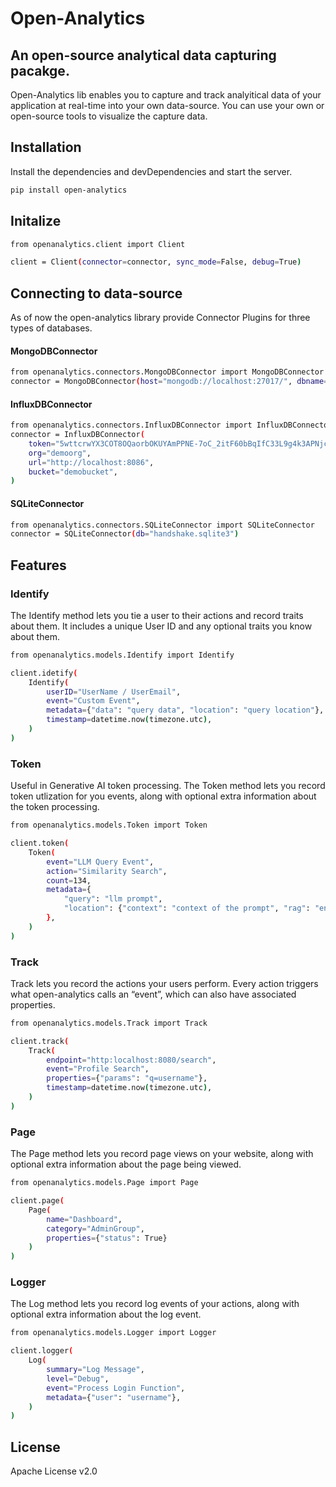 # Open-Analytics
## An open-source analytical data capturing pacakge.

Open-Analytics lib enables you to capture and track analyitical data of your application at real-time into your own data-source. You can use your own or open-source tools to visualize the capture data.

## Installation

Install the dependencies and devDependencies and start the server.

```sh
pip install open-analytics
```

## Initalize
```sh
from openanalytics.client import Client
```
```sh
client = Client(connector=connector, sync_mode=False, debug=True)
```

## Connecting to data-source
As of now the open-analytics library provide Connector Plugins for three types of databases.

#### MongoDBConnector
```sh
from openanalytics.connectors.MongoDBConnector import MongoDBConnector
connector = MongoDBConnector(host="mongodb://localhost:27017/", dbname="demobucket")
```

#### InfluxDBConnector
```sh
from openanalytics.connectors.InfluxDBConnector import InfluxDBConnector
connector = InfluxDBConnector(
    token="5wttcrwYX3COT8OQaorbOKUYAmPPNE-7oC_2itF60bBqIfC33L9g4k3APNjcCkCAuBuwWurOVEBo6gNYP0cAuA==",
    org="demoorg",
    url="http://localhost:8086",
    bucket="demobucket",
)
```

#### SQLiteConnector
```sh
from openanalytics.connectors.SQLiteConnector import SQLiteConnector
connector = SQLiteConnector(db="handshake.sqlite3")
```

## Features

### Identify
The Identify method lets you tie a user to their actions and record traits about them. It includes a unique User ID and any optional traits you know about them.
```sh
from openanalytics.models.Identify import Identify
```
```sh
client.idetify(
    Identify(
        userID="UserName / UserEmail", 
        event="Custom Event", 
        metadata={"data": "query data", "location": "query location"},
        timestamp=datetime.now(timezone.utc),
    )
)
```

### Token
Useful in Generative AI token processing. The Token method lets you record token utlization for you events, along with optional extra information about the token processing.
```sh
from openanalytics.models.Token import Token
```
```sh
client.token(
    Token(
        event="LLM Query Event",
        action="Similarity Search",
        count=134,
        metadata={
            "query": "llm prompt",
            "location": {"context": "context of the prompt", "rag": "enabled"},
        },
    )
)
```

### Track
Track lets you record the actions your users perform. Every action triggers what open-analytics calls an “event”, which can also have associated properties.
```sh
from openanalytics.models.Track import Track
```
```sh
client.track(
    Track(
        endpoint="http:localhost:8080/search",
        event="Profile Search",
        properties={"params": "q=username"},
        timestamp=datetime.now(timezone.utc),
    )
)
```

### Page
The Page method lets you record page views on your website, along with optional extra information about the page being viewed.
```sh
from openanalytics.models.Page import Page
```
```sh
client.page(
    Page(
        name="Dashboard", 
        category="AdminGroup", 
        properties={"status": True}
    )
)
```

### Logger
The Log method lets you record log events of your actions, along with optional extra information about the log event.
```sh
from openanalytics.models.Logger import Logger
```
```sh
client.logger(
    Log(
        summary="Log Message",
        level="Debug",
        event="Process Login Function",
        metadata={"user": "username"},
    )
)
```

## License

Apache License v2.0
